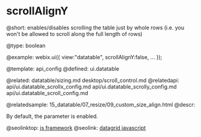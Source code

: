 scrollAlignY
=============


@short: enables/disables scrolling the table just by whole rows (i.e. you won't be allowed to scroll along the full length of rows)

@type: boolean

@example:
webix.ui({
	view:"datatable",
	scrollAlignY:false,
	...
});

@template:	api_config
@defined:	ui.datatable	

@related:
	datatable/sizing.md
	desktop/scroll_control.md
@relatedapi:
	api/ui.datatable_scrollx_config.md
	api/ui.datatable_scrolly_config.md
    api/ui.datatable_scroll_config.md

@relatedsample:
	15_datatable/07_resize/09_custom_size_align.html
@descr:

By default, the parameter is enabled.


@seolinktop: [js framework](https://webix.com)
@seolink: [datagrid javascript](https://webix.com/widget/datatable/)